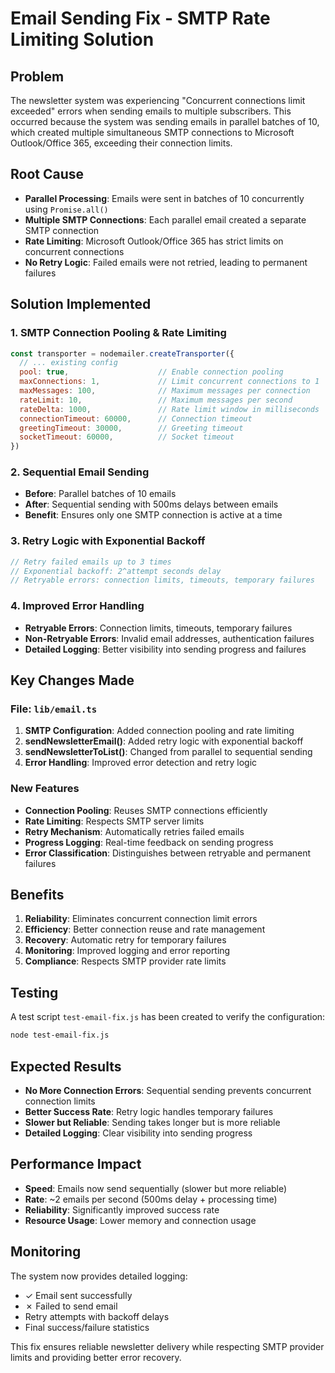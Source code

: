 # Email Sending Fix - SMTP Rate Limiting Solution

## Problem
The newsletter system was experiencing "Concurrent connections limit exceeded" errors when sending emails to multiple subscribers. This occurred because the system was sending emails in parallel batches of 10, which created multiple simultaneous SMTP connections to Microsoft Outlook/Office 365, exceeding their connection limits.

## Root Cause
- **Parallel Processing**: Emails were sent in batches of 10 concurrently using `Promise.all()`
- **Multiple SMTP Connections**: Each parallel email created a separate SMTP connection
- **Rate Limiting**: Microsoft Outlook/Office 365 has strict limits on concurrent connections
- **No Retry Logic**: Failed emails were not retried, leading to permanent failures

## Solution Implemented

### 1. SMTP Connection Pooling & Rate Limiting
```javascript
const transporter = nodemailer.createTransporter({
  // ... existing config
  pool: true,                    // Enable connection pooling
  maxConnections: 1,             // Limit concurrent connections to 1
  maxMessages: 100,              // Maximum messages per connection
  rateLimit: 10,                 // Maximum messages per second
  rateDelta: 1000,               // Rate limit window in milliseconds
  connectionTimeout: 60000,      // Connection timeout
  greetingTimeout: 30000,        // Greeting timeout
  socketTimeout: 60000,          // Socket timeout
})
```

### 2. Sequential Email Sending
- **Before**: Parallel batches of 10 emails
- **After**: Sequential sending with 500ms delays between emails
- **Benefit**: Ensures only one SMTP connection is active at a time

### 3. Retry Logic with Exponential Backoff
```javascript
// Retry failed emails up to 3 times
// Exponential backoff: 2^attempt seconds delay
// Retryable errors: connection limits, timeouts, temporary failures
```

### 4. Improved Error Handling
- **Retryable Errors**: Connection limits, timeouts, temporary failures
- **Non-Retryable Errors**: Invalid email addresses, authentication failures
- **Detailed Logging**: Better visibility into sending progress and failures

## Key Changes Made

### File: `lib/email.ts`

1. **SMTP Configuration**: Added connection pooling and rate limiting
2. **sendNewsletterEmail()**: Added retry logic with exponential backoff
3. **sendNewsletterToList()**: Changed from parallel to sequential sending
4. **Error Handling**: Improved error detection and retry logic

### New Features

- **Connection Pooling**: Reuses SMTP connections efficiently
- **Rate Limiting**: Respects SMTP server limits
- **Retry Mechanism**: Automatically retries failed emails
- **Progress Logging**: Real-time feedback on sending progress
- **Error Classification**: Distinguishes between retryable and permanent failures

## Benefits

1. **Reliability**: Eliminates concurrent connection limit errors
2. **Efficiency**: Better connection reuse and rate management
3. **Recovery**: Automatic retry for temporary failures
4. **Monitoring**: Improved logging and error reporting
5. **Compliance**: Respects SMTP provider rate limits

## Testing

A test script `test-email-fix.js` has been created to verify the configuration:
```bash
node test-email-fix.js
```

## Expected Results

- **No More Connection Errors**: Sequential sending prevents concurrent connection limits
- **Better Success Rate**: Retry logic handles temporary failures
- **Slower but Reliable**: Sending takes longer but is more reliable
- **Detailed Logging**: Clear visibility into sending progress

## Performance Impact

- **Speed**: Emails now send sequentially (slower but more reliable)
- **Rate**: ~2 emails per second (500ms delay + processing time)
- **Reliability**: Significantly improved success rate
- **Resource Usage**: Lower memory and connection usage

## Monitoring

The system now provides detailed logging:
- ✓ Email sent successfully
- ✗ Failed to send email
- Retry attempts with backoff delays
- Final success/failure statistics

This fix ensures reliable newsletter delivery while respecting SMTP provider limits and providing better error recovery.
